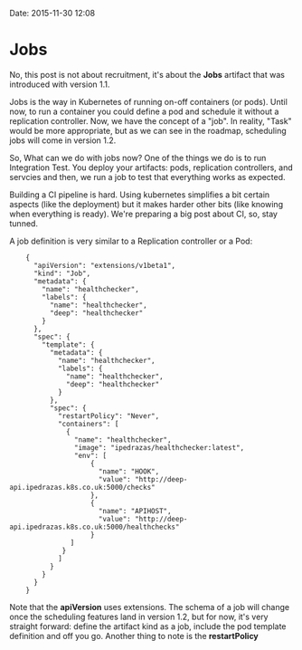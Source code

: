 Date: 2015-11-30 12:08

Jobs
======================

No, this post is not about recruitment, it's about the __Jobs__ artifact that was introduced with version 1.1.

Jobs is the way in Kubernetes of running on-off containers (or pods). Until now, to run a container you could define a pod and schedule it without a replication controller. Now, we have the concept of a "job". In reality, "Task" would be more appropriate, but as we can see in the roadmap, scheduling jobs will come in version 1.2.

So, What can we do with jobs now? One of the things we do is to run Integration Test. You deploy your artifacts: pods, replication controllers, and servcies and then, we run a job to test that everything works as expected.

Building a CI pipeline is hard. Using kubernetes simplifies a bit certain aspects (like the deployment) but it makes harder other bits (like knowing when everything is ready). We're preparing a big post about CI, so, stay tunned.

A job definition is very similar to a Replication controller or a Pod:


        {
          "apiVersion": "extensions/v1beta1",
          "kind": "Job",
          "metadata": {
            "name": "healthchecker",
            "labels": {
              "name": "healthchecker",
              "deep": "healthchecker"
            }
          },
          "spec": {
            "template": {
              "metadata": {
                "name": "healthchecker",
                "labels": {
                  "name": "healthchecker",
                  "deep": "healthchecker"
                }
              },
              "spec": {
                "restartPolicy": "Never",
                "containers": [
                  {
                    "name": "healthchecker",
                    "image": "ipedrazas/healthchecker:latest",
                    "env": [
                        {
                          "name": "HOOK",
                          "value": "http://deep-api.ipedrazas.k8s.co.uk:5000/checks"
                        },
                        {
                          "name": "APIHOST",
                          "value": "http://deep-api.ipedrazas.k8s.co.uk:5000/healthchecks"
                        }
                   ]
                 }
                ]
              }
            }
          }
        }

Note that the __apiVersion__ uses extensions. The schema of a job will change once the scheduling features land in version 1.2, but for now, it's very straight forward: define the artifact kind as a job, include the pod template definition and off you go. Another thing to note is the __restartPolicy__


